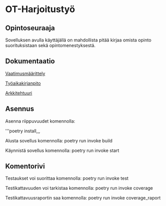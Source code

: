 # **OT-Harjoitustyö**
## Opintoseuraaja
Sovelluksen avulla käyttäjällä on mahdollista pitää kirjaa omista opinto suorituksistaan sekä opintomenestyksestä. 

## Dokumentaatio

[Vaatimusmäärittely](https://github.com/ainokuos/ot-harjoitustyo/blob/master/dokumentaatio/Vaatimusmäärittely.md)

[Työaikakirjanpito](https://github.com/ainokuos/ot-harjoitustyo/blob/master/dokumentaatio/Työaikakirjanpito.md)

[Arkkitehtuuri](https://github.com/ainokuos/ot-harjoitustyo/blob/master/dokumentaatio/Arkkitehtuuri.md)

## Asennus

Asenna riippuvuudet komennolla:

'''poetry install,,,

Alusta sovellus komennolla:
poetry run invoke build

Käynnistä sovellus komennolla:
poetry run invoke start

## Komentorivi

Testaukset voi suorittaa komennolla:
poetry run invoke test

Testikattavuuden voi tarkistaa komennolla:
poetry run invoke coverage

Testikattavuusraportin saa komennolla:
poetry run invoke coverage_raport


